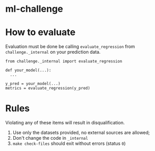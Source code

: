 # ml-challenge


# How to evaluate
Evaluation must be done be calling `evaluate_regression` from `challenge._internal` on your prediction data.

```python3
from challenge._internal import evaluate_regression

def your_model(...):
  ...
  
y_pred = your_model(...)
metrics = evaluate_regression(y_pred)
```

# Rules

Violating any of these items will result in disqualification.

1. Use only the datasets provided, no external sources are allowed;
2. Don't change the code in `_internal`
3. `make check-files` should exit without errors (status `0`)
